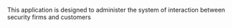 This application is designed to administer the system of interaction between security firms and customers

